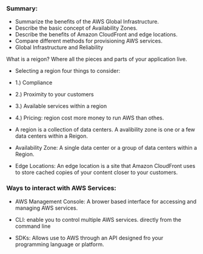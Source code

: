 ### Summary:
- Summarize the benefits of the AWS Global Infrastructure.
- Describe the basic concept of Availability Zones.
- Describe the benefits of Amazon CloudFront and edge locations.
- Compare different methods for provisioning AWS services.
- Global Infrastructure and Reliability


What is a reigon? Where all the pieces and parts of your application live. 

- Selecting a region four things to consider:
- 1.) Compliance 
- 2.) Proximity to your customers
- 3.) Available services within a region 
- 4.) Pricing: region cost more money to run AWS than othes.

- A region is a collection of data centers. A avalibility zone is one or a few data centers within a Reigon. 

- Availability Zone: A single data center or a group of data centers within a Region. 

- Edge Locations: An edge location is a site that Amazon CloudFront uses to store cached copies of your content closer to your customers. 

### Ways to interact with AWS Services:

- AWS Management Console: A brower based interface for accessing and managing AWS services.

- CLI: enable you to control multiple AWS services. directly from the command line 

- SDKs: Allows use to AWS through an API designed fro your programming language or platform.

